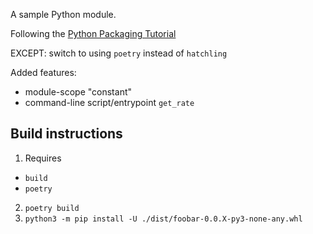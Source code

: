 A sample Python module.

Following the [Python Packaging Tutorial](https://packaging.python.org/en/latest/tutorials/packaging-projects/)

EXCEPT: switch to using `poetry` instead of `hatchling`

Added features:
- module-scope "constant"
- command-line script/entrypoint `get_rate`

## Build instructions
1. Requires 
 - `build`
 - `poetry`
2. `poetry build`
3. `python3 -m pip install -U ./dist/foobar-0.0.X-py3-none-any.whl`
